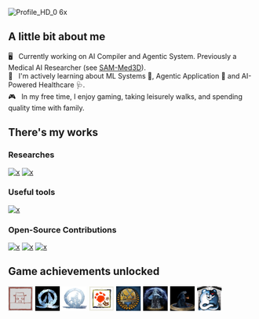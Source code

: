 ![Profile_HD_0 6x](https://github.com/user-attachments/assets/31d60b72-7a7b-4838-92f9-425744b171a4)

## A little bit about me

🖥️ &nbsp; Currently working on AI Compiler and Agentic System. Previously a Medical AI Researcher (see [SAM-Med3D](https://github.com/uni-medical/SAM-Med3D.git)).\
🧠 &nbsp; I'm actively learning about ML Systems 🔧, Agentic Application 🤖 and AI-Powered Healthcare 🩺.\
🎮 &nbsp; In my free time, I enjoy gaming, taking leisurely walks, and spending quality time with family.

## There's my works
### Researches

[![x](https://img.shields.io/badge/Universal_Seg-SAM--Med3D-93C5FD?style=for-the-badge)](https://github.com/uni-medical/SAM-Med3D)
[![x](https://img.shields.io/badge/Scalable_Seg-STU--Net-6EE7B7?style=for-the-badge)](https://github.com/uni-medical/STU-Net)

### Useful tools

[![x](https://img.shields.io/badge/Medical_AI_Toolkit-MedIM-7F82BB?style=for-the-badge)](https://github.com/uni-medical/pytorch-medical-image-models)

### Open-Source Contributions

[![x](https://img.shields.io/badge/LLM_Serving-SGLang-FADDCD?style=for-the-badge)](https://github.com/sgl-project/sglang)
[![x](https://img.shields.io/badge/LLM_Serving-vLLM-30A2FF?style=for-the-badge)](https://github.com/vllm-project/vllm)
[![x](https://img.shields.io/badge/Seg_Toolkit-MMSeg-005B9F?style=for-the-badge)](https://github.com/open-mmlab/mmsegmentation)

## Game achievements unlocked

<div style="display: flex; justify-content: flex-start; gap: 5px;">
  <img src="assets/BlackMyth.jpg"        width="50" alt="Game Achievement">
  <img src="assets/BearAndWolf.jpg"      width="50" alt="Game Achievement">
  <img src="assets/FatherAndSon.jpg"     width="50" alt="Game Achievement">
  <img src="assets/MHR.png"              width="50" alt="Game Achievement">
  <img src="assets/MHW.png"              width="50" alt="Game Achievement">
  <img src="assets/ElderRing_HD.png"     width="50" alt="Game Achievement">
  <img src="assets/DarkSouls.png"        width="50" alt="Game Achievement">
  <img src="assets/DanganronpaV3.png"    width="50" alt="Game Achievement">
</div>
